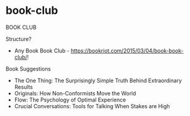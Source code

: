 # book-club
BOOK CLUB

Structure?

* Any Book Book Club - https://bookriot.com/2015/03/04/book-book-club/!

Book Suggestions

* The One Thing: The Surprisingly Simple Truth Behind Extraordinary Results
* Originals: How Non-Conformists Move the World
* Flow: The Psychology of Optimal Experience
* Crucial Conversations: Tools for Talking When Stakes are High
